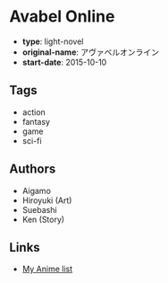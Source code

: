 # Avabel Online

-   **type**: light-novel
-   **original-name**: アヴァベルオンライン
-   **start-date**: 2015-10-10

## Tags

-   action
-   fantasy
-   game
-   sci-fi

## Authors

-   Aigamo
-   Hiroyuki (Art)
-   Suebashi
-   Ken (Story)

## Links

-   [My Anime list](https://myanimelist.net/manga/95339/Avabel_Online)

